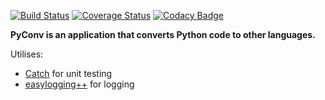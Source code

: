 [![Build Status](https://travis-ci.org/mattheuslee/PyConv.svg?branch=master)](https://travis-ci.org/mattheuslee/PyConv)
[![Coverage Status](https://coveralls.io/repos/github/mattheuslee/PyConv/badge.svg?branch=master)](https://coveralls.io/github/mattheuslee/PyConv?branch=master)
[![Codacy Badge](https://api.codacy.com/project/badge/Grade/aa64e6f90e65482ebf73fbe5632e8413)](https://www.codacy.com/app/mattheus.lee/PyConv?utm_source=github.com&amp;utm_medium=referral&amp;utm_content=mattheuslee/PyConv&amp;utm_campaign=Badge_Grade)

__PyConv is an application that converts Python code to other languages.__

Utilises:

* [Catch](https://github.com/philsquared/Catch) for unit testing
* [easylogging++](https://github.com/muflihun/easyloggingpp) for logging
